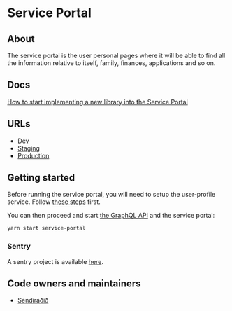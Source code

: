 # Service Portal

## About

The service portal is the user personal pages where it will be able to find all the information relative to itself, family, finances, applications and so on.

## Docs

[How to start implementing a new library into the Service Portal](../../libs/service-portal/core/README.md)

## URLs

- [Dev](https://beta.dev01.devland.is/minarsidur)
- [Staging](https://beta.staging01.devland.is/minarsidur)
- [Production](https://island.is/minarsidur)

## Getting started

Before running the service portal, you will need to setup the user-profile service. Follow [these steps](../services/user-profile/README.md#initial-setup) first.

You can then proceed and start [the GraphQL API](../api/README.md#getting-started) and the service portal:

```bash
yarn start service-portal
```

### Sentry

A sentry project is available [here](https://sentry.io/organizations/island_is/issues/?project=5501494).

## Code owners and maintainers

- [Sendiráðið](https://github.com/orgs/island-is/teams/sendiradid/members)
